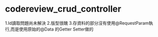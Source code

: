 # codereview_crud_controller

1.Id讀取問題尚未解決
2.版型很醜
3.存資料的部分沒有使用@RequestParam執行,而是使用原始的@Data 的Getter Setter做的

